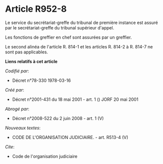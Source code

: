 # Article R952-8

Le service du secrétariat-greffe du tribunal de première instance est assuré par le secrétariat-greffe du tribunal supérieur
d'appel.

Les fonctions de greffier en chef sont assurées par un greffier.

Le second alinéa de l'article R. 814-1 et les articles R. 814-2 à R. 814-7 ne sont pas applicables.

**Liens relatifs à cet article**

_Codifié par_:

  - Décret n°78-330 1978-03-16

_Créé par_:

  - Décret n°2001-431 du 18 mai 2001 - art. 1 () JORF 20 mai 2001

_Abrogé par_:

  - Décret n°2008-522 du 2 juin 2008 - art. 1 (V)

_Nouveaux textes_:

  - CODE DE L'ORGANISATION JUDICIAIRE. - art. R513-4 (V)

_Cite_:

  - Code de l'organisation judiciaire
